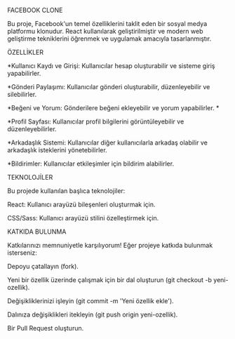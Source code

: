 

FACEBOOK CLONE

Bu proje, Facebook'un temel özelliklerini taklit eden bir sosyal medya platformu klonudur. React kullanılarak geliştirilmiştir ve modern web geliştirme tekniklerini öğrenmek ve uygulamak amacıyla tasarlanmıştır.


ÖZELLİKLER

*Kullanıcı Kaydı ve Girişi: Kullanıcılar hesap oluşturabilir ve sisteme giriş yapabilirler.

*Gönderi Paylaşımı: Kullanıcılar gönderi oluşturabilir, düzenleyebilir ve silebilirler.

*Beğeni ve Yorum: Gönderilere beğeni ekleyebilir ve yorum yapabilirler.
*

*Profil Sayfası: Kullanıcılar profil bilgilerini görüntüleyebilir ve düzenleyebilirler.

*Arkadaşlık Sistemi: Kullanıcılar diğer kullanıcılarla arkadaş olabilir ve arkadaşlık isteklerini yönetebilirler.

*Bildirimler: Kullanıcılar etkileşimler için bildirim alabilirler.


TEKNOLOJİLER

Bu projede kullanılan başlıca teknolojiler:

React: Kullanıcı arayüzü bileşenleri oluşturmak için.

CSS/Sass: Kullanıcı arayüzü stilini özelleştirmek için.



KATKIDA BULUNMA 

Katkılarınızı memnuniyetle karşılıyorum! Eğer projeye katkıda bulunmak isterseniz:

Depoyu çatallayın (fork).

Yeni bir özellik üzerinde çalışmak için bir dal oluşturun (git checkout -b yeni-ozellik).

Değişikliklerinizi işleyin (git commit -m 'Yeni özellik ekle').

Dalınıza değişiklikleri itekleyin (git push origin yeni-ozellik).

Bir Pull Request oluşturun.
